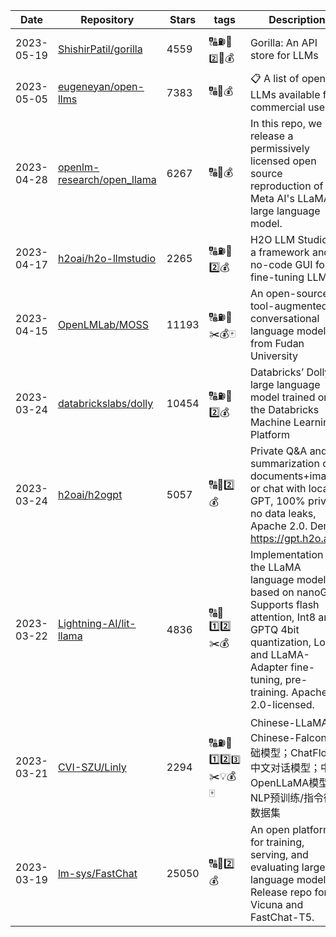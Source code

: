 | Date | Repository | Stars | tags |  Description  |
|------------|---------|-------|-------------|-------------|
| 2023-05-19 | [ShishirPatil/gorilla](https://github.com/ShishirPatil/gorilla) | 4559 | 🔠⛽🚌`2️⃣`🔨💰 | Gorilla: An API store for LLMs |
| 2023-05-05 | [eugeneyan/open-llms](https://github.com/eugeneyan/open-llms) | 7383 | 🔠📝💰 | 📋 A list of open LLMs available for commercial use. |
| 2023-04-28 | [openlm-research/open_llama](https://github.com/openlm-research/open_llama) | 6267 | 🔠🚌💰 | In this repo, we release a permissively licensed open source reproduction of Meta AI's LLaMA large language model. |
| 2023-04-17 | [h2oai/h2o-llmstudio](https://github.com/h2oai/h2o-llmstudio) | 2265 | 🔠⛽🚌2️⃣💰 | H2O LLM Studio - a framework and no-code GUI for fine-tuning LLMs |
| 2023-04-15 | [OpenLMLab/MOSS](https://github.com/OpenLMLab/MOSS) | 11193 | 🔠⛽🚌✂️💰🀄 | An open-source tool-augmented conversational language model from Fudan University |
| 2023-03-24 | [databrickslabs/dolly](https://github.com/databrickslabs/dolly) | 10454 | 🔠⛽🚌2️⃣💰 | Databricks’ Dolly, a large language model trained on the Databricks Machine Learning Platform |
| 2023-03-24 | [h2oai/h2ogpt](https://github.com/h2oai/h2ogpt) | 5057 | 🔠🚌2️⃣💰 | Private Q&A and summarization of documents+images or chat with local GPT, 100% private, no data leaks, Apache 2.0. Demo: https://gpt.h2o.ai/ |
| 2023-03-22 | [Lightning-AI/lit-llama](https://github.com/Lightning-AI/lit-llama) | 4836 | 🔠🚌1️⃣2️⃣✂️💰 | Implementation of the LLaMA language model based on nanoGPT. Supports flash attention, Int8 and GPTQ 4bit quantization, LoRA and LLaMA-Adapter fine-tuning, pre-training. Apache 2.0-licensed. |
| 2023-03-21 | [CVI-SZU/Linly](https://github.com/CVI-SZU/Linly) | 2294 | 🔠⛽🚌1️⃣2️⃣`3️⃣`✂️💡💰🀄 | Chinese-LLaMA 、Chinese-Falcon 基础模型；ChatFlow中文对话模型；中文OpenLLaMA模型；NLP预训练/指令微调数据集 |
| 2023-03-19 | [lm-sys/FastChat](https://github.com/lm-sys/FastChat) | 25050 | 🔠🚌2️⃣💰 | An open platform for training, serving, and evaluating large language models. Release repo for Vicuna and FastChat-T5. |
